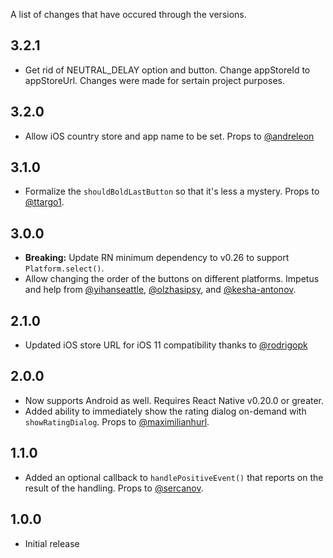 A list of changes that have occured through the versions.

3.2.1
-----

- Get rid of NEUTRAL_DELAY option and button. Change appStoreId to appStoreUrl. Changes were made for sertain project purposes.

3.2.0
-----

- Allow iOS country store and app name to be set. Props to [@andreleon](https://github.com/andreleon)

3.1.0
-----

- Formalize the `shouldBoldLastButton` so that it's less a mystery. Props to [@ttargo1](https://github.com/ttargo1).

3.0.0
-----

- **Breaking:** Update RN minimum dependency to v0.26 to support `Platform.select()`.
- Allow changing the order of the buttons on different platforms. Impetus and help from [@yihanseattle](https://github.com/yihanseattle), [@olzhasipsy](https://github.com/olzhasipsy), and [@kesha-antonov](https://github.com/kesha-antonov).

2.1.0
-----

- Updated iOS store URL for iOS 11 compatibility thanks to [@rodrigopk](https://github.com/rodrigopk)

2.0.0
-----

- Now supports Android as well. Requires React Native v0.20.0 or greater.
- Added ability to immediately show the rating dialog on-demand with `showRatingDialog`. Props to [@maximilianhurl](https://github.com/maximilianhurl).


1.1.0
-----

- Added an optional callback to `handlePositiveEvent()` that reports on the result of the handling. Props to [@sercanov](https://github.com/sercanov).


1.0.0
-----

- Initial release
